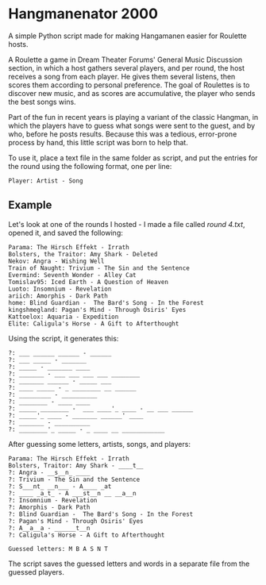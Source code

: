 # Hangmanenator 2000
A simple Python script made for making Hangamanen easier for Roulette hosts. 

A Roulette a game in Dream Theater Forums' General Music Discussion section, in which a host gathers several players, and per round, the host receives a song from each player. He gives them several listens, then scores them according to personal preference. The goal of Roulettes is to discover new music, and as scores are accumulative, the player who sends the best songs wins.

Part of the fun in recent years is playing a variant of the classic Hangman, in which the players have to guess what songs were sent to the guest, and by who, before he posts results. Because this was a tedious, error-prone process by hand, this little script was born to help that. 

To use it, place a text file in the same folder as script, and put the entries for the round using the following format, one per line:
```
Player: Artist - Song
```
## Example
Let's look at one of the rounds I hosted - I made a file called _round 4.txt_, opened it, and saved the following:

```
Parama: The Hirsch Effekt - Irrath
Bolsters, the Traitor: Amy Shark - Deleted
Nekov: Angra - Wishing Well
Train of Naught: Trivium - The Sin and the Sentence
Evermind: Seventh Wonder - Alley Cat
Tomislav95: Iced Earth - A Question of Heaven
Luoto: Insomnium - Revelation
ariich: Amorphis - Dark Path
home: Blind Guardian -  The Bard's Song - In the Forest
kingshmegland: Pagan's Mind - Through Osiris' Eyes
Kattoelox: Aquaria - Expedition
Elite: Caligula's Horse - A Gift to Afterthought
```

Using the script, it generates this:

```
?: ___ ______ ______ - ______
?: ___ _____ - _______
?: _____ - _______ ____
?: _______ - ___ ___ ___ ___ ________
?: _______ ______ - _____ ___
?: ____ _____ - _ ________ __ ______
?: _________ - __________
?: ________ - ____ ____
?: _____ ________ -  ___ ____'_ ____ - __ ___ ______
?: _____'_ ____ - _______ ______' ____
?: _______ - __________
?: ________'_ _____ - _ ____ __ ____________
```

After guessing some letters, artists, songs, and players:

```
Parama: The Hirsch Effekt - Irrath
Bolsters, Traitor: Amy Shark - ____t__
?: Angra - __s__n_ ____
?: Trivium - The Sin and the Sentence
?: S___nt_ __n___ - A____ _at
?: ____ _a_t_ - A ___st__n __ __a__n
?: Insomnium - Revelation
?: Amorphis - Dark Path
?: Blind Guardian -  The Bard's Song - In the Forest
?: Pagan's Mind - Through Osiris' Eyes
?: A__a__a - ______t__n
?: Caligula's Horse - A Gift to Afterthought

Guessed letters: M B A S N T
```

The script saves the guessed letters and words in a separate file from the guessed players.

